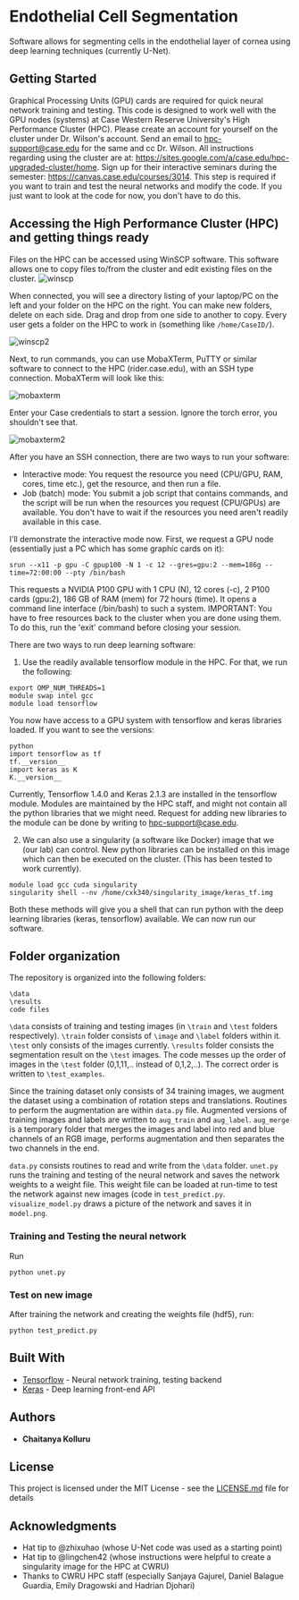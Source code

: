 # Endothelial Cell Segmentation

Software allows for segmenting cells in the endothelial layer of cornea using deep learning techniques (currently U-Net). 

## Getting Started

Graphical Processing Units (GPU) cards are required for quick neural network training and testing. This code is designed to work well with the GPU nodes (systems) at Case Western Reserve University's High Performance Cluster (HPC). Please create an account for yourself on the cluster under Dr. Wilson's account. Send an email to hpc-support@case.edu for the same and cc Dr. Wilson. All instructions regarding using the cluster are at: https://sites.google.com/a/case.edu/hpc-upgraded-cluster/home. Sign up for their interactive seminars during the semester: https://canvas.case.edu/courses/3014. This step is required if you want to train and test the neural networks and modify the code. If you just want to look at the code for now, you don't have to do this.

## Accessing the High Performance Cluster (HPC) and getting things ready

Files on the HPC can be accessed using WinSCP software. This software allows one to copy files to/from the cluster and edit existing files on the cluster.
![winscp](https://user-images.githubusercontent.com/8373968/43086116-37fa2da4-8eba-11e8-99f3-814d016258a5.PNG)

When connected, you will see a directory listing of your laptop/PC on the left and your folder on the HPC on the right. You can make new folders, delete on each side. Drag and drop from one side to another to copy. Every user gets a folder on the HPC to work in (something like `/home/CaseID/`).

![winscp2](https://user-images.githubusercontent.com/8373968/43086524-2dc8a36e-8ebb-11e8-9834-119aa44a8388.PNG)

Next, to run commands, you can use MobaXTerm, PuTTY or similar software to connect to the HPC (rider.case.edu), with an SSH type connection. MobaXTerm will look like this:

![mobaxterm](https://user-images.githubusercontent.com/8373968/43086282-9c48a754-8eba-11e8-9a04-4fcec3919d08.PNG)

Enter your Case credentials to start a session. Ignore the torch error, you shouldn't see that.

![mobaxterm2](https://user-images.githubusercontent.com/8373968/43086589-5b1b3c78-8ebb-11e8-8f23-a8d44a680ecf.PNG)

After you have an SSH connection, there are two ways to run your software:

- Interactive mode: You request the resource you need (CPU/GPU, RAM, cores, time etc.), get the resource, and then run a file.
- Job (batch) mode: You submit a job script that contains commands, and the script will be run when the resources you request (CPU/GPUs) are available. You don't have to wait if the resources you need aren't readily available in this case.


I'll demonstrate the interactive mode now. First, we request a GPU node (essentially just a PC which has some graphic cards on it):
```
srun --x11 -p gpu -C gpup100 -N 1 -c 12 --gres=gpu:2 --mem=186g --time=72:00:00 --pty /bin/bash
```
This requests a NVIDIA P100 GPU with 1 CPU (N), 12 cores (-c), 2 P100 cards (gpu:2), 186 GB of RAM (mem) for 72 hours (time). It opens a command line interface (/bin/bash) to such a system. IMPORTANT: You have to free resources back to the cluster when you are done using them. To do this, run the 'exit' command before closing your session.

There are two ways to run deep learning software:
1. Use the readily available tensorflow module in the HPC. For that, we run the following:
```
export OMP_NUM_THREADS=1
module swap intel gcc
module load tensorflow
```
You now have access to a GPU system with tensorflow and keras libraries loaded. If you want to see the versions:
```
python
import tensorflow as tf
tf.__version__
import keras as K
K.__version__
```
Currently, Tensorflow 1.4.0 and Keras 2.1.3 are installed in the tensorflow module. Modules are maintained by the HPC staff, and might not contain all the python libraries that we might need. Request for adding new libraries to the module can be done by writing to hpc-support@case.edu.

2. We can also use a singularity (a software like Docker) image that we (our lab) can control. New python libraries can be installed on this image which can then be executed on the cluster. (This has been tested to work currently).
```
module load gcc cuda singularity
singularity shell --nv /home/cxk340/singularity_image/keras_tf.img
```

Both these methods will give you a shell that can run python with the deep learning libraries (keras, tensorflow) available. We can now run our software.

## Folder organization

The repository is organized into the following folders:

```
\data
\results
code files
```

`\data` consists of training and testing images (in `\train` and `\test` folders respectively). `\train` folder consists of `\image` and `\label` folders within it. `\test` only consists of the images currently. `\results` folder consists the segmentation result on the `\test` images. The code messes up the order of images in the `\test` folder (0,1,11,.. instead of 0,1,2,..). The correct order is written to `\test_examples`. 

Since the training dataset only consists of 34 training images, we augment the dataset using a combination of rotation steps and translations. Routines to perform the augmentation are within `data.py` file. Augmented versions of training images and labels are written to `aug_train` and `aug_label`. `aug_merge` is a temporary folder that merges the images and label into red and blue channels of an RGB image, performs augmentation and then separates the two channels in the end.

`data.py` consists routines to read and write from the `\data` folder. `unet.py` runs the training and testing of the neural network and saves the network weights to a weight file. This weight file can be loaded at run-time to test the network against new images (code in `test_predict.py`. `visualize_model.py` draws a picture of the network and saves it in `model.png`.

### Training and Testing the neural network

Run
```
python unet.py
```

### Test on new image

After training the network and creating the weights file (hdf5), run:
```
python test_predict.py
```

## Built With

* [Tensorflow](http://www.tensorflow.org/) - Neural network training, testing backend
* [Keras](https://keras.io/) - Deep learning front-end API

## Authors

* **Chaitanya Kolluru** 

## License

This project is licensed under the MIT License - see the [LICENSE.md](LICENSE.md) file for details

## Acknowledgments

* Hat tip to @zhixuhao (whose U-Net code was used as a starting point)
* Hat tip to @lingchen42 (whose instructions were helpful to create a singularity image for the HPC at CWRU)
* Thanks to CWRU HPC staff (especially Sanjaya Gajurel, Daniel Balague Guardia, Emily Dragowski and Hadrian Djohari)
